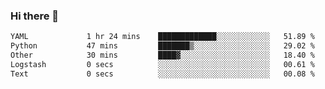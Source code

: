 ### Hi there 👋

<!--START_SECTION:waka-->

```txt
YAML             1 hr 24 mins    █████████████░░░░░░░░░░░░   51.89 %
Python           47 mins         ███████▒░░░░░░░░░░░░░░░░░   29.02 %
Other            30 mins         ████▓░░░░░░░░░░░░░░░░░░░░   18.40 %
Logstash         0 secs          ░░░░░░░░░░░░░░░░░░░░░░░░░   00.61 %
Text             0 secs          ░░░░░░░░░░░░░░░░░░░░░░░░░   00.08 %
```

<!--END_SECTION:waka-->

<!--
**Jonas-VanHaeken/Jonas-VanHaeken** is a ✨ _special_ ✨ repository because its `README.md` (this file) appears on your GitHub profile.

Here are some ideas to get you started:

- 🔭 I’m currently working on ...
- 🌱 I’m currently learning ...
- 👯 I’m looking to collaborate on ...
- 🤔 I’m looking for help with ...
- 💬 Ask me about ...
- 📫 How to reach me: ...
- 😄 Pronouns: ...
- ⚡ Fun fact: ...
-->
